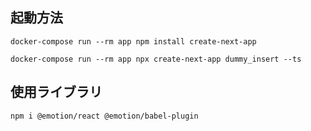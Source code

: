 ## 起動方法
`docker-compose run --rm app npm install create-next-app`

`docker-compose run --rm app npx create-next-app dummy_insert --ts`

## 使用ライブラリ
`npm i @emotion/react @emotion/babel-plugin`
